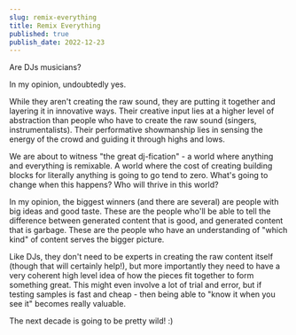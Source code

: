 ```yaml
---
slug: remix-everything
title: Remix Everything
published: true
publish_date: 2022-12-23
---
```


Are DJs musicians?

In my opinion, undoubtedly yes.

While they aren't creating the raw sound, they are putting it together and layering it in innovative ways. Their creative input lies at a higher level of abstraction than people who have to create the raw sound (singers, instrumentalists). Their performative showmanship lies in sensing the energy of the crowd and guiding it through highs and lows.

We are about to witness "the great dj-fication" - a world where anything and everything is remixable. A world where the cost of creating building blocks for literally anything is going to go tend to zero. What's going to change when this happens? Who will thrive in this world?

In my opinion, the biggest winners (and there are several) are people with big ideas and good taste. These are the people who'll be able to tell the difference between generated content that is good, and generated content that is garbage. These are the people who have an understanding of "which kind" of content serves the bigger picture.

Like DJs, they don't need to be experts in creating the raw content itself (though that will certainly help!), but more importantly they need to have a very coherent high level idea of how the pieces fit together to form something great. This might even involve a lot of trial and error, but if testing samples is fast and cheap - then being able to "know it when you see it" becomes really valuable.

The next decade is going to be pretty wild! :)
